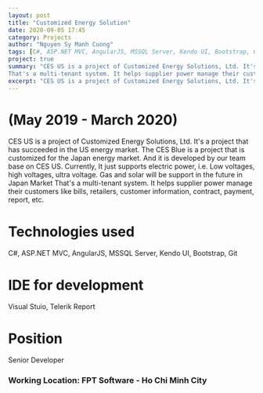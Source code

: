 ```yaml
---
layout: post
title: "Customized Energy Solution"
date: 2020-09-05 17:45
category: Projects
author: "Nguyen Sy Manh Cuong"
tags: [C#, ASP.NET MVC, AngularJS, MSSQL Server, Kendo UI, Bootstrap, Git, Visual Studio]
project: true
summary: "CES US is a project of Customized Energy Solutions, Ltd. It's a project that has succeeded in the US energy market. The CES Blue is a project that is customized for the Japan energy market. And it is developed by our team base on CES US. Currently, It just supports electric power, i.e. Low voltages, high voltages, ultra voltage.  Gas and solar will be support in the future in Japan Market
That's a multi-tenant system. It helps supplier power manage their customers like bills, retailers, customer information, contract, payment, report, etc."
excerpt: "CES US is a project of Customized Energy Solutions, Ltd. It's a project that has succeeded in the US energy market. The CES Blue is a project that is customized for the Japan energy market. And it is developed by our team base on CES US."
---
```


# (May 2019 - March 2020)

CES US is a project of Customized Energy Solutions, Ltd. It's a project that has succeeded in the US energy market. The CES Blue is a project that is customized for the Japan energy market. And it is developed by our team base on CES US. Currently, It just supports electric power, i.e. Low voltages, high voltages, ultra voltage.  Gas and solar will be support in the future in Japan Market
That's a multi-tenant system. It helps supplier power manage their customers like bills, retailers, customer information, contract, payment, report, etc.

# Technologies used 

C#, ASP.NET MVC, AngularJS, MSSQL Server, Kendo UI, Bootstrap, Git

# IDE for development

Visual Stuio, Telerik Report

# Position

Senior Developer

### Working Location: FPT Software - Ho Chi Minh City